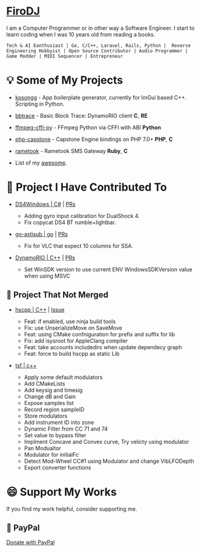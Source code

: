 # [FiroDJ](https://github.com/firodj)

I am a Computer Programmer or in other way a Software Engineer. I start to learn coding when I was 10 years old from reading a books.

```
Tech & AI Eanthusiast | Go, C/C++, Laravel, Rails, Python |  Reverse Engineering Hobbyist | Open Source Contributor | Audio Programmer | Game Modder | MIDI Sequencer | Entrepreneur
```

# 💡 Some of My Projects

* [kosongg](https://github.com/firodj/kosongg) - App boilerplate generator, currently for ImGui based C++. Scripting in Python.
* [bbtrace](https://github.com/firodj/bbtrace) - Basic Block Trace: DynamoRIO client **C**, **RE**
* [ffmpeg-cffi-py](https://github.com/firodj/ffmpeg-cffi-py) - FFmpeg Python via CFFI with ABI **Python**
* [php-capstone](https://github.com/firodj/php-capstone) - Capstone Engine bindings on PHP 7.0+ **PHP**, **C**
* [rametook](https://github.com/firodj/rametook) - Rametook SMS Gateway **Ruby**, **C**

* List of my [awesome](https://github.com/firodj/awesome).

# 🤼 Project I Have Contributed To

* [DS4Windows | C#](https://github.com/Ryochan7/DS4Windows) | [PRs](https://github.com/Ryochan7/DS4Windows/pulls?q=+is%3Apr+author%3Afirodj)

   * Adding gyro input calibration for DualShock 4.
   * Fix copycat DS4 BT rumble+lightbar.

* [go-astisub | go](https://github.com/asticode/go-astisub) | [PRs](https://github.com/asticode/go-astisub/pulls?q=is%3Apr+author%3Afirodj)

   * Fix for VLC that expect 10 columns for SSA.
 
* [DynamoRIO | C++](https://github.com/DynamoRIO/dynamorio) | [PRs](https://github.com/DynamoRIO/dynamorio/pulls?q=is%3Apr+author%3Afirodj)

   * Set WinSDK version to use current ENV WindowsSDKVersion value when using MSVC

## 🔭 Project That Not Merged

* [hscpp | C++](https://github.com/firodj/hscpp/tree/firodj) | [Issue](https://github.com/jheruty/hscpp/issues/22)

  * Feat: if enabled, use ninja build tools
  * Fix: use UnserializeMove on SaveMove
  * Feat: using CMake confniguration for prefix and suffix for lib
  * Fix: add isysroot for AppleClang compiler
  * Feat: take accounts includedirs when update dependecy graph
  * Feat: force to build hscpp as static Lib

* [tsf | c++](https://github.com/firodj/tsf/tree/main2)
  
  * Apply some default modulators
  * Add CMakeLists
  * Add keysig and timesig
  * Change dB and Gain
  * Expose samples list
  * Record region sampleID
  * Store modulators
  * Add instrument ID into zone
  * Dynamic Filter from CC 71 and 74
  * Set value to bypass filter
  * Implment Concave and Convex curve, Try velicty using modulator
  * Pan Modualtor
  * Modulator for initialFc
  * Detect Mod-Wheel CC#1 using Modulator and change VibLFODepth
  * Export converter functions

# 😄 Support My Works

If you find my work helpful, consider supporting me. 

## 💸 PayPal

[Donate with PayPal](https://paypal.me/firodj)


<!--
**firodj/firodj** is a ✨ _special_ ✨ repository because its `README.md` (this file) appears on your GitHub profile.

Here are some ideas to get you started:

- 🔭 I’m currently working on ...
- 🌱 I’m currently learning ...
- 👯 I’m looking to collaborate on ...
- 🤔 I’m looking for help with ...
- 💬 Ask me about ...
- 📫 How to reach me: ...
- 😄 Pronouns: ...
- ⚡ Fun fact: ...
-->
